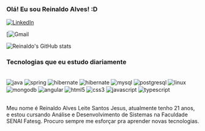 ### Olá! Eu sou Reinaldo Alves! :D

[![LinkedIn](https://img.shields.io/badge/LinkedIn-0077B5?style=for-the-badge&logo=linkedin&logoColor=white)](https://www.linkedin.com/in/reinaldo-alves-10908b1a3/)

[![Gmail](https://img.shields.io/badge/Gmail-D14836?style=for-the-badge&logo=gmail&logoColor=white)


![Reinaldo's GitHub stats](https://github-readme-stats.vercel.app/api?username=Rein4ldoAlv3s&show_icons=true&theme=blue-green)

### Tecnologias que eu estudo diariamente
<div style="display: inline_block"><br/>
    <img align="center" src="https://img.shields.io/badge/Java-ED8B00?style=for-the-badge&logo=java&logoColor=white" alt="java">
    <img align="center" src="https://img.shields.io/badge/Spring-6DB33F?style=for-the-badge&logo=spring&logoColor=white    " alt="spring">
    <img align="center" src="https://img.shields.io/badge/Hibernate-59666C?style=for-the-badge&logo=Hibernate&logoColor=white" alt="hibernate">
    <img align="center" src="https://img.shields.io/badge/Node.js-43853D?style=for-the-badge&logo=node.js&logoColor=white" alt="hibernate">
    <img align="center" src="https://img.shields.io/badge/MySQL-00000F?style=for-the-badge&logo=mysql&logoColor=white" alt="mysql">
    <img align="center" src="https://img.shields.io/badge/PostgreSQL-316192?style=for-the-badge&logo=postgresql&logoColor=white" alt="postgresql">
    <img align="center" src="https://img.shields.io/badge/Linux-FCC624?style=for-the-badge&logo=linux&logoColor=black" alt="linux">
    <img align="center" src="https://img.shields.io/badge/MongoDB-4EA94B?style=for-the-badge&logo=mongodb&logoColor=white" alt="mongodb">
    <img align="center" src="https://img.shields.io/badge/Angular-DD0031?style=for-the-badge&logo=angular&logoColor=white" alt="angular">
    <img align="center" src="https://img.shields.io/badge/HTML5-E34F26?style=for-the-badge&logo=html5&logoColor=white" alt="html5">
    <img align="center" src="https://img.shields.io/badge/CSS3-1572B6?style=for-the-badge&logo=css3&logoColor=white" alt="css3">
    <img align="center" src="https://img.shields.io/badge/JavaScript-323330?style=for-the-badge&logo=javascript&logoColor=F7DF1E" alt="javascript">
    <img align="center" src="https://img.shields.io/badge/TypeScript-007ACC?style=for-the-badge&logo=typescript&logoColor=white" alt="typescript">
</div><br/>

Meu nome é Reinaldo Alves Leite Santos Jesus, atualmente tenho 21 anos, e estou cursando Análise e Desenvolvimento de Sistemas na Faculdade SENAI Fatesg. Procuro sempre me esforçar pra aprender novas tecnologias.

